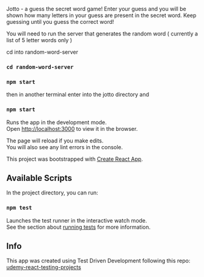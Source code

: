 Jotto - a guess the secret word game! Enter your guess and you will be shown how many letters in your guess are present in the secret word. Keep guessing until you guess the correct word!

You will need to run the server that generates the random word ( currently a list of 5 letter words only )

cd into random-word-server

### `cd random-word-server`

### `npm start`

then in another terminal enter into the jotto directory and

### `npm start`

Runs the app in the development mode.<br>
Open [http://localhost:3000](http://localhost:3000) to view it in the browser.

The page will reload if you make edits.<br>
You will also see any lint errors in the console.

This project was bootstrapped with [Create React App](https://github.com/facebook/create-react-app).

## Available Scripts

In the project directory, you can run:

### `npm test`

Launches the test runner in the interactive watch mode.<br>
See the section about [running tests](https://facebook.github.io/create-react-app/docs/running-tests) for more information.


## Info

This app was created using Test Driven Development following this repo: [udemy-react-testing-projects](https://github.com/flyrightsister/udemy-react-testing-projects)
